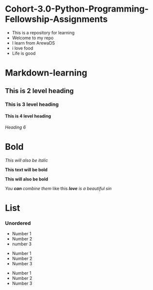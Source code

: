 # Cohort-3.0-Python-Programming-Fellowship-Assignments

- This is a repository for learning
- Welcome to my repo
- I learn from ArewaDS
- i love food
- Life is good




# Markdown-learning


## This is 2 level heading

### This is 3 level heading

#### This is 4 level heading 

###### Heading 6

# Bold 


_This will also be italic_

**This text will be bold**

__This will also be bold__

_You **can** combine them_ like this _**love** is a beautiful sin_

# List
### Unordered

- Number 1
- Number 2
- number 3

* Number 1
* Number 2
* Number 3

+ Number 1
+ Number 2
+ Number 3
